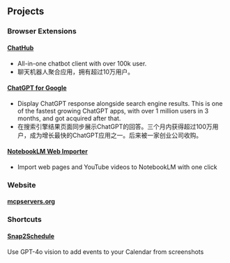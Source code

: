 ## Projects

### Browser Extensions
#### [ChatHub](https://chathub.gg)

* All-in-one chatbot client with over 100k user.
* 聊天机器人聚合应用，拥有超过10万用户。

#### [ChatGPT for Google](https://chatgpt4google.com)

* Display ChatGPT response alongside search engine results.
This is one of the fastest growing ChatGPT apps, with over 1 million users in 3 months, and got acquired after that.
* 在搜索引擎结果页面同步展示ChatGPT的回答。三个月内获得超过100万用户，成为增长最快的ChatGPT应用之一。后来被一家创业公司收购。

#### [NotebookLM Web Importer](https://chromewebstore.google.com/detail/notebooklm-web-importer/ijdefdijdmghafocfmmdojfghnpelnfn)

* Import web pages and YouTube videos to NotebookLM with one click

### Website
#### [mcpservers.org](https://mcpservers.org/)

### Shortcuts

#### [Snap2Schedule](https://wong2.gumroad.com/l/snap2schedule)

Use GPT-4o vision to add events to your Calendar from screenshots
